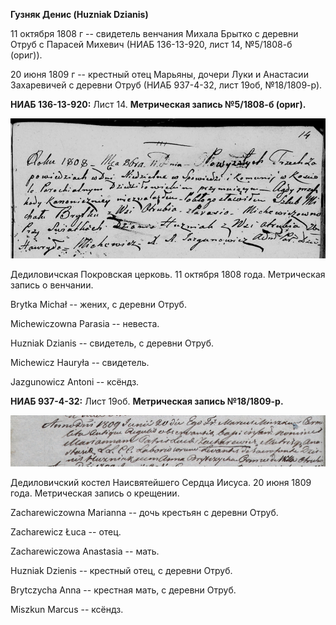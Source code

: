 **Гузняк Денис (Huzniak Dzianis)**

11 октября 1808 г -- свидетель венчания Михала Брытко с деревни Отруб с
Парасей Михевич (НИАБ 136-13-920, лист 14, №5/1808-б (ориг)).

20 июня 1809 г -- крестный отец Марьяны, дочери Луки и Анастасии
Захаревичей с деревни Отруб (НИАБ 937-4-32, лист 19об, №18/1809-р).

**НИАБ 136-13-920:** Лист 14. **Метрическая запись №5/1808-б (ориг).**

![](./media/02d479cc8054711f57fd87529b99fd569e1ec546.png)

Дедиловичская Покровская церковь. 11 октября 1808 года. Метрическая
запись о венчании.

Brytka Michał -- жених, с деревни Отруб.

Michewiczowna Parasia -- невеста.

Huzniak Dzianis -- свидетель, с деревни Отруб.

Michewicz Hauryła -- свидетель.

Jazgunowicz Antoni -- ксёндз.

**НИАБ 937-4-32:** Лист 19об. **Метрическая запись №18/1809-р.**

![](./media/a7d1a77baa18f3029fecba012c987c3bad676d3b.png)

Дедиловичский костел Наисвятейшего Сердца Иисуса. 20 июня 1809 года.
Метрическая запись о крещении.

Zacharewiczowna Marianna -- дочь крестьян с деревни Отруб.

Zacharewicz Łuca -- отец.

Zacharewiczowa Anastasia -- мать.

Huzniak Dzienis -- крестный отец, с деревни Отруб.

Brytczycha Anna -- крестная мать, с деревни Отруб.

Miszkun Marcus -- ксёндз.
